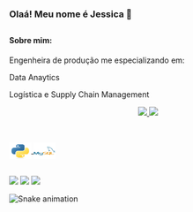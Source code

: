 ### Olaá! Meu nome é Jessica 👋


##

#### Sobre mim:

Engenheira de produção me especializando em:


Data Anaytics 


Logística e Supply Chain Management






<div align="center">
  <a href="https://github.com/jespalomaperson">
  <img height="170em" src="https://github-readme-stats.vercel.app/api?username=jespalomaperson&show_icons=true&theme=dark&include_all_commits=true&count_private=true"/>
  <img height="170em" src="https://github-readme-stats.vercel.app/api/top-langs/?username=jespalomaperson&layout=compact&langs_count=7&theme=dark"/>
</div>


  
##
  
<div style="display: inline_block"><br>
  <img align="center" alt="Rafa-Python" height="30" width="40" src="https://raw.githubusercontent.com/devicons/devicon/master/icons/python/python-original.svg">
  <img align="center" alt="Rafa-Csharp" height="30" width="40" src="https://raw.githubusercontent.com/devicons/devicon/master/icons/mysql/mysql-original-wordmark.svg">
</div>

  
  
  
##
  <div> 
  <a href="https://instagram.com/palomajes" target="_blank"><img src="https://img.shields.io/badge/-Instagram-%23E4405F?style=for-the-badge&logo=instagram&logoColor=white" target="_blank"></a>
  <a href = "mailto:jessica.palomalp@gmail.com"><img src="https://img.shields.io/badge/-Gmail-%23333?style=for-the-badge&logo=gmail&logoColor=white" target="_blank"></a>
  <a href="https://www.linkedin.com/in/jessica-paloma-person/" target="_blank"><img src="https://img.shields.io/badge/-LinkedIn-%230077B5?style=for-the-badge&logo=linkedin&logoColor=white" target="_blank"></a> 
 
  ![Snake animation](https://github.com/jespalomaperson/jespalomaperson/blob/output/github-contribution-grid-snake.svg)
 
</div>
